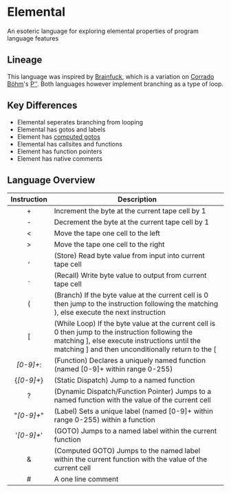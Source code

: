 # Elemental
An esoteric language for exploring elemental properties of program language features

## Lineage
This language was inspired by [Brainfuck](https://en.wikipedia.org/wiki/Brainfuck), which is a variation on [Corrado Böhm](https://en.wikipedia.org/wiki/Corrado_Böhm)'s [P''](https://esolangs.org/wiki/P%E2%80%B2%E2%80%B2). Both languages however implement branching as a type of loop. 

## Key Differences
- Elemental seperates branching from looping
- Elemental has gotos and labels
- Element has [computed gotos](http://gcc.gnu.org/onlinedocs/gcc/Labels-as-Values.html)
- Elemental has callsites and functions
- Element has function pointers
- Element has native comments

## Language Overview

| Instruction | Description                                                                                                                                                                                            |
|:-----------:|--------------------------------------------------------------------------------------------------------------------------------------------------------------------------------------------------------|
|      +      | Increment the byte at the current tape cell by 1                                                                                                                                                       |
|      -      | Decrement the byte at the current tape cell by 1                                                                                                                                                       |
|      <      | Move the tape one cell to the left                                                                                                                                                                     |
|      >      | Move the tape one cell to the right                                                                                                                                                                    |
|      ,      | (Store) Read byte value from input into current tape cell                                                                                                                                              |
|      .      | (Recall) Write byte value to output from current tape cell                                                                                                                                             |
|      (      | (Branch) If the byte value at the current cell is 0 then jump to the instruction following the matching ), else execute the next instruction                                                           |
|      [      | (While Loop) If the byte value at the current cell is 0 then jump to the instruction following the matching ], else execute instructions until the matching ] and then unconditionally return to the [ |
|  *[0-9]+*:  | (Function) Declares a uniquely named function (named [0-9]+ within range 0-255)                                                                                                                        |
|  {*[0-9]+*} | (Static Dispatch) Jump to a named function                                                                                                                                                             |
|      ?      | (Dynamic Dispatch/Function Pointer) Jumps to a named function with the value of the current cell                                                                                                       |
|  "*[0-9]+*" | (Label) Sets a unique label (named [0-9]+ within range 0-255) within a function                                                                                                                        |
|  '*[0-9]+*' | (GOTO) Jumps to a named label within the current function                                                                                                                                              |
|      &      | (Computed GOTO) Jumps to the named label within the current function with the value of the current cell                                                                                                |
|      #      | A one line comment                                                                                                                                                                                     |

